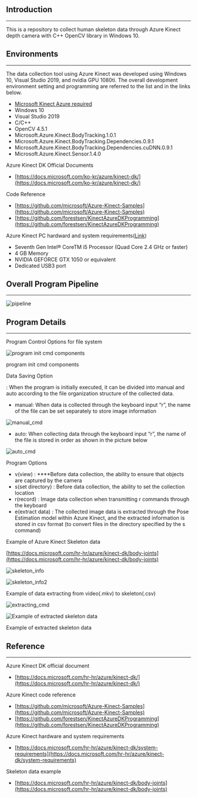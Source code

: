 ## Introduction

---

  This is a repository to collect human skeleton data through Azure Kinect depth camera with C++ OpenCV library in Windows 10.

## Environments

---

The data collection tool using Azure Kinect was developed using Windows 10, Visual Studio 2019, and nvidia GPU 1080ti. The overall development environment setting and programming are referred to the list and in the links below.

- [Microsoft Kinect Azure required](https://docs.microsoft.com/hr-hr/azure/kinect-dk/depth-camera)
- Windows 10
- Visual Studio 2019
- C/C++
- OpenCV 4.5.1
- Microsoft.Azure.Kinect.BodyTracking.1.0.1
- Microsoft.Azure.Kinect.BodyTracking.Dependencies.0.9.1
- Microsoft.Azure.Kinect.BodyTracking.Dependencies.cuDNN.0.9.1
- Microsoft.Azure.Kinect.Sensor.1.4.0

Azure Kinect DK Official Documents

- [https://docs.microsoft.com/ko-kr/azure/kinect-dk/](https://docs.microsoft.com/ko-kr/azure/kinect-dk/)

Code Reference

- [https://github.com/microsoft/Azure-Kinect-Samples](https://github.com/microsoft/Azure-Kinect-Samples)
- [https://github.com/forestsen/KinectAzureDKProgramming](https://github.com/forestsen/KinectAzureDKProgramming)

Azure Kinect PC hardward and system requirements([Link](https://docs.microsoft.com/hr-hr/azure/kinect-dk/system-requirements))

- Seventh Gen Intel® CoreTM i5 Processor (Quad Core 2.4 GHz or faster)
- 4 GB Memory
- NVIDIA GEFORCE GTX 1050 or equivalent
- Dedicated USB3 port

## Overall Program Pipeline

---

![pipeline](Attachment/pipeline.png)

## Program Details

---

Program Control Options for file system

![program init cmd components](Attachment/program_init.png)

program init cmd components

Data Saving Option

: When the program is initially executed, it can be divided into manual and auto according to the file organization structure of the collected data.

- manual: When data is collected through the keyboard input “r”, the name of the file can be set separately to store image information

![manual_cmd](Attachment/manual_cmd.png)

- auto:  When collecting data through the keyboard input “r”, the name of the file is stored in order as shown in the picture below

![auto_cmd](Attachment/auto_cmd.png)


Program Options

- v(view) : ****Before data collection, the ability to ensure that objects are captured by the camera
- s(set directory) : Before data collection, the ability to set the collection location
- r(record) : Image data collection when transmitting r commands through the keyboard
- e(extract data) : The collected image data is extracted through the Pose Estimation model within Azure Kinect, and the extracted information is stored in csv format (to convert files in the directory specified by the s command)

Example of Azure Kinect Skeleton data

[https://docs.microsoft.com/hr-hr/azure/kinect-dk/body-joints](https://docs.microsoft.com/hr-hr/azure/kinect-dk/body-joints)

![skeleton_info](Attachment/skeleton_info.png)

![skeleton_info2](Attachment/skeleton_info2.png)

Example of data extracting from video(.mkv) to skeleton(.csv)

![extracting_cmd](Attachment/extracting_cmd.png)

![Example of extracted skeleton data](Attachment/extracting_csv.png)

Example of extracted skeleton data

## Reference

---

Azure Kinect DK official document

- [https://docs.microsoft.com/hr-hr/azure/kinect-dk/](https://docs.microsoft.com/hr-hr/azure/kinect-dk/)

Azure Kinect code reference

- [https://github.com/microsoft/Azure-Kinect-Samples](https://github.com/microsoft/Azure-Kinect-Samples)
- [https://github.com/forestsen/KinectAzureDKProgramming](https://github.com/forestsen/KinectAzureDKProgramming)

Azure Kinect hardware and system requirements

- [https://docs.microsoft.com/hr-hr/azure/kinect-dk/system-requirements](https://docs.microsoft.com/hr-hr/azure/kinect-dk/system-requirements)

Skeleton data example

- [https://docs.microsoft.com/hr-hr/azure/kinect-dk/body-joints](https://docs.microsoft.com/hr-hr/azure/kinect-dk/body-joints)